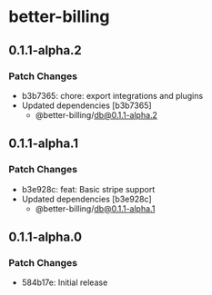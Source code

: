 # better-billing

## 0.1.1-alpha.2

### Patch Changes

- b3b7365: chore: export integrations and plugins
- Updated dependencies [b3b7365]
  - @better-billing/db@0.1.1-alpha.2

## 0.1.1-alpha.1

### Patch Changes

- b3e928c: feat: Basic stripe support
- Updated dependencies [b3e928c]
  - @better-billing/db@0.1.1-alpha.1

## 0.1.1-alpha.0

### Patch Changes

- 584b17e: Initial release
